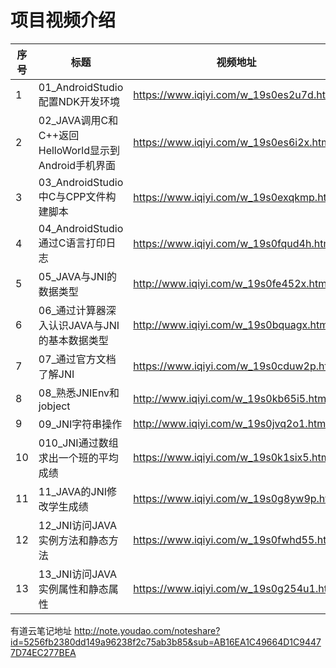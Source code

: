 项目视频介绍 
===========

|序号|标题|视频地址|
|---|----|-----|
|1|01_AndroidStudio配置NDK开发环境|https://www.iqiyi.com/w_19s0es2u7d.html|
|2|02_JAVA调用C和C++返回HelloWorld显示到Android手机界面|https://www.iqiyi.com/w_19s0es6i2x.html|
|3|03_AndroidStudio中C与CPP文件构建脚本|https://www.iqiyi.com/w_19s0exqkmp.html|
|4|04_AndroidStudio通过C语言打印日志|https://www.iqiyi.com/w_19s0fqud4h.html|
|5|05_JAVA与JNI的数据类型|http://www.iqiyi.com/w_19s0fe452x.html|
|6|06_通过计算器深入认识JAVA与JNI的基本数据类型|http://www.iqiyi.com/w_19s0bquagx.html|
|7|07_通过官方文档了解JNI|https://www.iqiyi.com/w_19s0cduw2p.html|
|8|08_熟悉JNIEnv和jobject|http://www.iqiyi.com/w_19s0kb65i5.html|
|9|09_JNI字符串操作|http://www.iqiyi.com/w_19s0jvq2o1.html|
|10|010_JNI通过数组求出一个班的平均成绩|https://www.iqiyi.com/w_19s0k1six5.html|
|11|11_JAVA的JNI修改学生成绩|https://www.iqiyi.com/w_19s0g8yw9p.html|
|12|12_JNI访问JAVA实例方法和静态方法|https://www.iqiyi.com/w_19s0fwhd55.html|
|13|13_JNI访问JAVA实例属性和静态属性|https://www.iqiyi.com/w_19s0g254u1.html|



有道云笔记地址
http://note.youdao.com/noteshare?id=5256fb2380dd149a96238f2c75ab3b85&sub=AB16EA1C49664D1C94477D74EC277BEA








